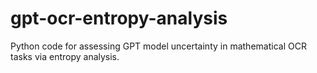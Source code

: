 # gpt-ocr-entropy-analysis
Python code for assessing GPT model uncertainty in mathematical OCR tasks via entropy analysis.
